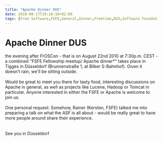 ```yaml
---
title: "Apache Dinner DUS"
date: 2010-08-17T19:10:10+02:00
tags: [Free Software,FSFE,General,Dinner,Freetime,DUS,Software Foundation,]
---
```


# Apache Dinner DUS


the evening after FrOSCon - that is on August 22nd 2010 at 7:30p.m. CEST - a combined "FSFE Fellowship meetup/ Apache 
dinner*" takes place in Tigges in Düsseldorf (Brunnenstraße 1, at Bilker S-Bahnhof). Given it doesn't rain, we'll be 
sitting outside.<br><br>Would be great to meet you there for tasty food, interesting discussions on Apache in general, 
as well as projects like Lucene, Hadoop or Tomcat in particular. Anyone interested in either the FSFE or Apache is 
welcome to join us.<br><br>One personal request: Somehow, Rainer (Kersten, FSFE) talked me into preparing a talk on 
what the ASF is all about - would be really great to have more people around share their experience.<br><br><br>See you 
in Düsseldorf
